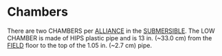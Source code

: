 # Chambers

There are two CHAMBERS per [ALLIANCE](!!) in the [SUBMERSIBLE](!!). The LOW
CHAMBER is made of HIPS plastic pipe and is 13 in. (\~33.0 cm) from the
[FIELD](!!) floor to the top of the 1.05 in. (\~2.7 cm) pipe.

